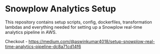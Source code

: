 # Snowplow Analytics Setup
This repository contains setup scripts, config, dockerfiles, transformation lambdas and everything needed for setting up a Snowplow real-time analytics pipeline in AWS.

Checkout - https://medium.com/@aswinkumar4018/setup-snowplow-real-time-analytics-pipeline-dc8a71cd14f6